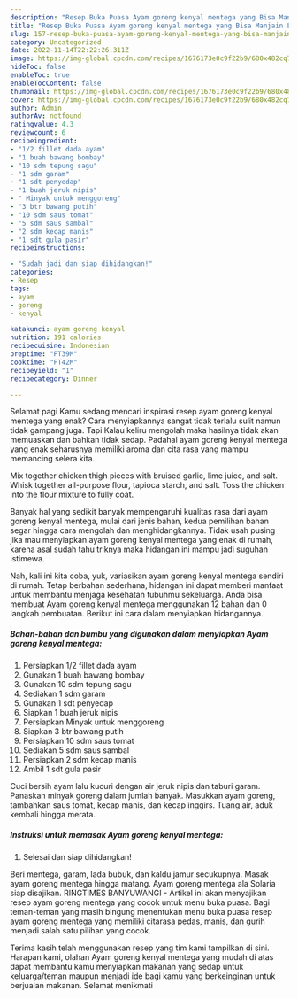 ```yaml
---
description: "Resep Buka Puasa Ayam goreng kenyal mentega yang Bisa Manjain Lidah"
title: "Resep Buka Puasa Ayam goreng kenyal mentega yang Bisa Manjain Lidah"
slug: 157-resep-buka-puasa-ayam-goreng-kenyal-mentega-yang-bisa-manjain-lidah
category: Uncategorized
date: 2022-11-14T22:22:26.311Z
image: https://img-global.cpcdn.com/recipes/1676173e0c9f22b9/680x482cq70/ayam-goreng-kenyal-mentega-foto-resep-utama.jpg
hideToc: false
enableToc: true
enableTocContent: false
thumbnail: https://img-global.cpcdn.com/recipes/1676173e0c9f22b9/680x482cq70/ayam-goreng-kenyal-mentega-foto-resep-utama.jpg
cover: https://img-global.cpcdn.com/recipes/1676173e0c9f22b9/680x482cq70/ayam-goreng-kenyal-mentega-foto-resep-utama.jpg
author: Admin
authorAv: notfound
ratingvalue: 4.3
reviewcount: 6
recipeingredient:
- "1/2 fillet dada ayam"
- "1 buah bawang bombay"
- "10 sdm tepung sagu"
- "1 sdm garam"
- "1 sdt penyedap"
- "1 buah jeruk nipis"
- " Minyak untuk menggoreng"
- "3 btr bawang putih"
- "10 sdm saus tomat"
- "5 sdm saus sambal"
- "2 sdm kecap manis"
- "1 sdt gula pasir"
recipeinstructions:

- "Sudah jadi dan siap dihidangkan!"
categories:
- Resep
tags:
- ayam
- goreng
- kenyal

katakunci: ayam goreng kenyal 
nutrition: 191 calories
recipecuisine: Indonesian
preptime: "PT39M"
cooktime: "PT42M"
recipeyield: "1"
recipecategory: Dinner

---
```



Selamat pagi Kamu sedang mencari inspirasi resep ayam goreng kenyal mentega yang enak? Cara menyiapkannya sangat tidak terlalu sulit namun tidak gampang juga. Tapi Kalau keliru mengolah maka hasilnya tidak akan memuaskan dan bahkan tidak sedap. Padahal ayam goreng kenyal mentega yang enak seharusnya memiliki aroma dan cita rasa yang mampu memancing selera kita.


Mix together chicken thigh pieces with bruised garlic, lime juice, and salt. Whisk together all-purpose flour, tapioca starch, and salt. Toss the chicken into the flour mixture to fully coat.

Banyak hal yang sedikit banyak mempengaruhi kualitas rasa dari ayam goreng kenyal mentega, mulai dari jenis bahan, kedua pemilihan bahan segar hingga cara mengolah dan menghidangkannya. Tidak usah pusing jika mau menyiapkan ayam goreng kenyal mentega yang enak di rumah, karena asal sudah tahu triknya maka hidangan ini mampu jadi suguhan istimewa.


Nah, kali ini kita coba, yuk, variasikan ayam goreng kenyal mentega sendiri di rumah. Tetap berbahan sederhana, hidangan ini dapat memberi manfaat untuk membantu menjaga kesehatan tubuhmu sekeluarga. Anda bisa membuat Ayam goreng kenyal mentega menggunakan 12 bahan dan 0 langkah pembuatan. Berikut ini cara dalam menyiapkan hidangannya.

<!--inarticleads1-->

##### Bahan-bahan dan bumbu yang digunakan dalam menyiapkan Ayam goreng kenyal mentega:

1. Persiapkan 1/2 fillet dada ayam
1. Gunakan 1 buah bawang bombay
1. Gunakan 10 sdm tepung sagu
1. Sediakan 1 sdm garam
1. Gunakan 1 sdt penyedap
1. Siapkan 1 buah jeruk nipis
1. Persiapkan  Minyak untuk menggoreng
1. Siapkan 3 btr bawang putih
1. Persiapkan 10 sdm saus tomat
1. Sediakan 5 sdm saus sambal
1. Persiapkan 2 sdm kecap manis
1. Ambil 1 sdt gula pasir


Cuci bersih ayam lalu kucuri dengan air jeruk nipis dan taburi garam. Panaskan minyak goreng dalam jumlah banyak. Masukkan ayam goreng, tambahkan saus tomat, kecap manis, dan kecap inggirs. Tuang air, aduk kembali hingga merata. 

<!--inarticleads2-->

##### Instruksi untuk memasak Ayam goreng kenyal mentega:


1. Selesai dan siap dihidangkan!

Beri mentega, garam, lada bubuk, dan kaldu jamur secukupnya. Masak ayam goreng mentega hingga matang. Ayam goreng mentega ala Solaria siap disajikan. RINGTIMES BANYUWANGI - Artikel ini akan menyajikan resep ayam goreng mentega yang cocok untuk menu buka puasa. Bagi teman-teman yang masih bingung menentukan menu buka puasa resep ayam goreng mentega yang memiliki citarasa pedas, manis, dan gurih menjadi salah satu pilihan yang cocok. 

Terima kasih telah menggunakan resep yang tim kami tampilkan di sini. Harapan kami, olahan Ayam goreng kenyal mentega yang mudah di atas dapat membantu kamu menyiapkan makanan yang sedap untuk keluarga/teman maupun menjadi ide bagi kamu yang berkeinginan untuk berjualan makanan. Selamat menikmati
